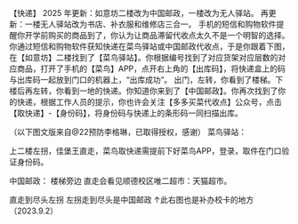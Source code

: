 【快递】
 2025 年更新：如意坊二楼改为中国邮政，一楼改为无人驿站。
 再更新：一楼无人驿站改为书店、补衣服和维修店三合一。
手机的短信和购物软件提醒你开学前购买的商品到了，你认为让商品滞留代收点太久不是一个明智的选择。你通过短信和购物软件获知快递在菜鸟驿站或中国邮政代收点，于是你跟着下图，在【如意坊】二楼找到了【菜鸟驿站】。你根据编号找到了对应货架对应层数的对应商品，打开了手机的【菜鸟】APP，点开右上角的【出库码】，将快递盒上的码与出库码一起放到门口的机器上，“出库成功”。
出门，左转，你看到了楼梯。下楼后再左转，你看到一地的快递。你知道你来到了【中国邮政】。你再次找到了你的快递，根据工作人员的提示，你也许会关注【多多买菜代收点】公众号，点击【取快递】-【身份码】，将身份码与快递上的条形码一同扫描出库。

（以下图文版来自@22预防李格琳，已取得授权，感谢）
菜鸟驿站：
  

上二楼左拐，佳堡王直走，菜鸟取快递需提前下好菜鸟APP，登录，取件在门口验证身份码。

中国邮政：
楼梯旁边
直走会看见顺德校区唯二超市：天猫超市。
  


直走到尽头左拐
左拐走到尽头是中国邮政   ↑此右图也是补办校卡的地方
（2023.9.2） 
